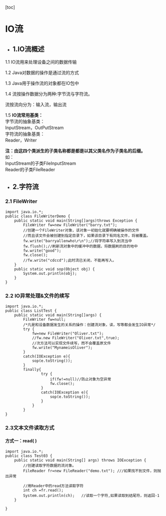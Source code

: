 [toc]
# IO流
- ## 1.IO流概述
1.1 IO流用来处理设备之间的数据传输 

1.2 Java对数据的操作是通过流的方式

1.3 Java用于操作流的对象都在IO包中

1.4 流按操作数据分为两种:字节流与字符流。

流按流向分为：输入流，输出流

1.5 **IO流常用基类：**  
字节流的抽象基类：  
InputStream，OutPutStream  
字符流的抽象基类：  
Reader，Writer

**注：由这四个类派生的子类名称都是都是以其父类名作为子类名的后缀。**  
如：  
InputStream的子类FileInputStream  
Reader的子类FileReader

- ## 2.字符流  
### 2.1 FileWriter
    import java.io.*;
    public class FileWriterDemo {
    	public static void main(String[]args)throws Exception {
    		FileWriter fw=new FileWriter("barry.txt");
    		//创建一个FileWriter对象，该对象一初始化就要明确被操作的文件
    		//而且该文件会被创建到指定目录下，如果该目录下有同名文件，将被覆盖。
    		fw.write("barryallenwho\r\n");//将字符串写入到流当中
    		fw.flush();//刷新流对象中的缓冲中的数据，将数据刷的目的地中
    		fw.write("good");
    		fw.close();
    		//fw.write("cdccd");此时流已关闭，不能再写入。
    	}
    	public static void sop(Object obj) {
    		System.out.println(obj);
    	}
    }
### 2.2 IO异常处理&文件的续写

    import java.io.*;
    public class ListTest {
    	public static void main(String[]args) {
    		FileWriter fw=null;
    		/*凡是和设备数据发生的关系的操作：创建流对象，读，写等都会发生IO异常*/
    		try {
    			fw=new FileWriter("Oliver.txt");
    			//fw.new FileWriter("Oliver.txt",true);
    			//次方法可以实现文件续写，而不会覆盖原文件
    			fw.write("MynameisOliver");
    		}
    		catch(IOException e){
    			sop(e.toString());
    		}
    		finally{
    				try {
    					if(fw!=null)//防止对象为空异常
    					fw.close();
    				}
    				catch(IOException e){
    					sop(e.toString());
    				}
    			}
    		}
    }
### 2.3文本文件读取方式
#### 方式一：read( )
    import java.io.*;
    public class Test03 {
        public static void main(String[] args) throws IOException {
        	//创建读取字符数据的流对象。
        	FileReader fr=new FileReader("demo.txt"); ///如果找不到文件，则抛出异常
        	
        	//用Reader中的read方法读取字符
            int ch =fr.read();
            System.out.println(ch);   //读取一个字符,如果读取到结尾符，则返回-1
        }
    
    }
    
